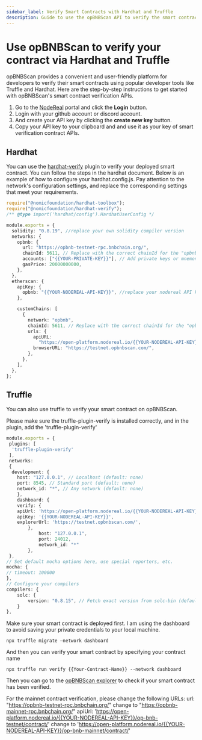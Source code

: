 ```yaml
---
sidebar_label: Verify Smart Contracts with Hardhat and Truffle
description: Guide to use the opBNBScan API to verify the smart contracts easily via Hardhat and Truffle.
---
```


# Use opBNBScan to verify your contract via Hardhat and Truffle

opBNBScan provides a convenient and user-friendly platform for developers to verify their smart contracts using popular developer tools like Truffle and Hardhat. Here are the step-by-step instructions to get started with opBNBScan's smart contract verification APIs.

1. Go to the [NodeReal](http://nodereal.io) portal and click the **Login** button.
2. Login with your github account or discord account.
3. And create your API key by clicking the **create new key** button.
4. Copy your API key to your clipboard and and use it as your key of smart verification contract APIs.

## **Hardhat**

You can use the [hardhat-verify](https://hardhat.org/hardhat-runner/docs/guides/verifying) plugin to verify your deployed smart contract. You can follow the steps in the hardhat document. Below is an example of how to configure your hardhat.config.js. Pay attention to the network's configuration settings, and replace the corresponding settings that meet your requirements.

```typescript
require("@nomicfoundation/hardhat-toolbox");
require("@nomicfoundation/hardhat-verify");
/** @type import('hardhat/config').HardhatUserConfig */

module.exports = {
  solidity: "0.8.19", //replace your own solidity compiler version
  networks: {
    opbnb: {
      url: "https://opbnb-testnet-rpc.bnbchain.org/",
      chainId: 5611, // Replace with the correct chainId for the "opbnb" network
      accounts: ["{{YOUR-PRIVATE-KEY}}"], // Add private keys or mnemonics of accounts to use
      gasPrice: 20000000000,
    },
  },
  etherscan: {
    apiKey: {
      opbnb: "{{YOUR-NODEREAL-API-KEY}}", //replace your nodereal API key
    },

    customChains: [
      {
        network: "opbnb",
        chainId: 5611, // Replace with the correct chainId for the "opbnb" network
        urls: {
          apiURL:
            "https://open-platform.nodereal.io/{{YOUR-NODEREAL-API-KEY}}/op-bnb-testnet/contract/",
          browserURL: "https://testnet.opbnbscan.com/",
        },
      },
    ],
  },
};
```

## **Truffle**

You can also use truffle to verify your smart contract on opBNBScan.

Please make sure the truffle-plugin-verify is installed correctly, and in the plugin, add the 'truffle-plugin-verify'

```typescript
module.exports = {
 plugins: [
  'truffle-plugin-verify'
 ],
 networks:
 {
  development: {
  	host: "127.0.0.1", // Localhost (default: none)
  	port: 8545, // Standard port (default: none)
  	network_id: "*", // Any network (default: none)
 	},
 	dashboard: {
  	verify: {
  	apiUrl: 'https://open-platform.nodereal.io/{{YOUR-NODEREAL-API-KEY}}/op-bnb-testnet/contract/',
  	apiKey: '{{YOUR-NODEREAL-API-KEY}}',
  	explorerUrl: 'https://testnet.opbnbscan.com/',
 		},
 			host: "127.0.0.1",
 			port: 24012,
 			network_id: "*"
		},
 },
// Set default mocha options here, use special reporters, etc.
mocha: {
// timeout: 100000
},
// Configure your compilers
compilers: {
	solc: {
		version: "0.8.15", // Fetch exact version from solc-bin (default: truffle's version)
	}
},
```

Make sure your smart contract is deployed first. I am using the dashboard to avoid saving your private credentials to your local machine.

```shell
npx truffle migrate –network dashboard
```

And then you can verify your smart contract by specifying your contract name

```shell
npx truffle run verify {{Your-Contract-Name}} --network dashboard
```

Then you can go to the [opBNBScan explorer](https://testnet.opbnbscan.com/address/0x57996bA7FC3F0C61E7A949ac050b9E2437eA1972?p=1&tab=Contract) to check if your smart contract has been verified.

For the mainnet contract verification, please change the following URLs:
url: "https://opbnb-testnet-rpc.bnbchain.org/" change to "https://opbnb-mainnet-rpc.bnbchain.org/"
apiUrl: 'https://open-platform.nodereal.io/{{YOUR-NODEREAL-API-KEY}}/op-bnb-testnet/contract/' change to 'https://open-platform.nodereal.io/{{YOUR-NODEREAL-API-KEY}}/op-bnb-mainnet/contract/'
